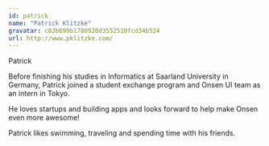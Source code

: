 ```yaml
---
id: patrick
name: "Patrick Klitzke"
gravatar: c82b699b1780920d3552510fcd34b524
url: http://www.pklitzke.com/
---
```


Patrick

Before finishing his studies in Informatics at Saarland University in Germany, Patrick joined a student exchange program and Onsen UI team as an intern in Tokyo. 

He loves startups and building apps and looks forward to help make Onsen even more awesome!

Patrick likes swimming, traveling and spending time with his friends.
